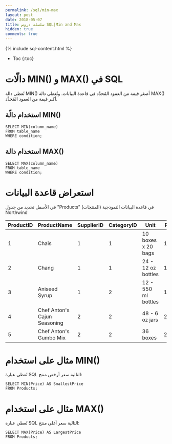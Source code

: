 ```yaml
---
permalink: /sql/min-max
layout: post
date: 2018-05-07
title: سلسلة دروس SQL|Min and Max
hidden: true
comments: true
---
```


{% include sql-content.html %}

* Toc
{:toc}

# دالّات MIN() و MAX() في SQL

تُعطي دالة MIN() أصغر قيمة من العمود المُحدَّد في قاعدة البيانات. وتُعطي دالة MAX() أكبر قيمة من العمود المُحدَّد.

## استخدام دالّة MIN()

	SELECT MIN(column_name)
	FROM table_name
	WHERE condition;

## استخدام دالة MAX()

	SELECT MAX(column_name)
	FROM table_name
	WHERE condition;

# استعراض قاعدة البيانات

في الأسفل تحديد من جدول "Products" (المنتجات) في قاعدة البيانات النموذجية Northwind


|ProductID |	ProductName	| SupplierID	| CategoryID	| Unit	| Price|
|----------|--------------------|----------------|------------|------|-------|
|1	| Chais	| 1	| 1	| 10 boxes x 20 bags	| 18
|2	| Chang	| 1	| 1	| 24 - 12 oz bottles	| 19
|3	| Aniseed Syrup	| 1	| 2	| 12 - 550 ml bottles	| 10
|4	| Chef Anton's Cajun Seasoning	| 2	| 2	| 48 - 6 oz jars	| 22
|5	| Chef Anton's Gumbo Mix	| 2	| 2	| 36 boxes	| 21.35

# مثال على استخدام MIN()

تُعطي عبارة SQL التالية سعر أرخص منتج:

	SELECT MIN(Price) AS SmallestPrice
	FROM Products;

# مثال على استخدام MAX()

تُعطي عبارة SQL التالية سعر أغلى منتج:

	SELECT MAX(Price) AS LargestPrice
	FROM Products;




